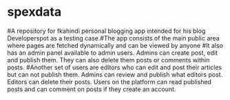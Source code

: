 # spexdata
#A repository for fkahindi personal blogging app intended for his blog Developerspot as a testing case.#The app consists of the main public area where pages are fetched dynamically and can be viewed by anyone #It also has an admin panel available to admin users. Admins can create post, edit and publish them. They can also delete them posts or comments within posts. 
#Another set of users are editors who can edit and post their articles but can not publish them. Admins can review and publish what editors post. Editors can delete their posts. Users on the platform can read published posts and can comment on posts if they create an account.
